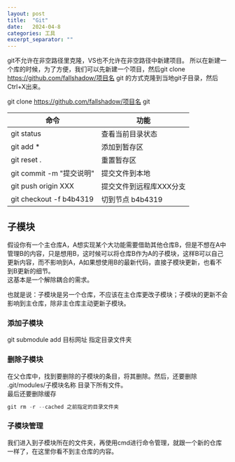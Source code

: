 ```yaml
---
layout: post
title:  "Git"
date:   2024-04-8
categories: 工具
excerpt_separator: ""
---
```


git不允许在非空路径里克隆，VS也不允许在非空路径中新建项目。
所以在新建一个库的时候，为了方便，我们可以先新建一个项目，然后git clone <https://github.com/fallshadow/项目名> git 的方式克隆到当地git子目录，然后Ctrl+X出来。

git clone <https://github.com/fallshadow/项目名> git

| 命令                     | 功能                    |
| ------------------------ | ----------------------- |
| git status               | 查看当前目录状态        |
| git add \*               | 添加到暂存区            |
| git reset .              | 重置暂存区              |
| git commit -m "提交说明" | 提交文件到本地          |
| git push origin XXX      | 提交文件到远程库XXX分支 |
| git checkout -f b4b4319  | 切到节点 b4b4319        |


## 子模块
假设你有一个主仓库A，A想实现某个大功能需要借助其他仓库B，但是不想在A中管理B的内容，只是想用B，这时候可以将仓库B作为A的子模块，这样B可以自己更新内容，而不影响到A，A如果想使用B的最新代码，直接子模块更新，也看不到B更新的细节。  
这基本是一个解除耦合的需求。

也就是说：子模块是另一个仓库，不应该在主仓库更改子模块；子模块的更新不会影响到主仓库，除非主仓库主动更新子模块。
### 添加子模块
git submodule add 目标网址 指定目录文件夹  

### 删除子模块
在父仓库中，找到要删除的子模块的条目，将其删除。然后，还要删除 .git/modules/子模块名称 目录下所有文件。  
最后还要删除缓存
```Cpp
git rm -r --cached 之前指定的目录文件夹
```
### 子模块管理
我们进入到子模块所在的文件夹，再使用cmd进行命令管理，就跟一个新的仓库一样了，在这里你看不到主仓库的内容。
